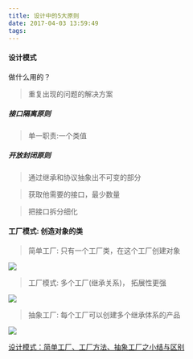```yaml
---
title: 设计中的5大原则
date: 2017-04-03 13:59:49
tags:
---
```


#### 设计模式

做什么用的？

> 重复出现的问题的解决方案

##### 接口隔离原则

>  单一职责:一个类值 

##### 开放封闭原则

> 通过继承和协议抽象出不可变的部分 



> 获取他需要的接口，最少数量

> 把接口拆分细化

#### 工厂模式: 创造对象的类

> 简单工厂: 只有一个工厂类，在这个工厂创建对象

![](http://i2.muimg.com/567571/6f6dcda28dce2eba.jpg)



> 工厂模式: 多个工厂(继承关系)， 拓展性更强

![](http://i2.muimg.com/567571/a9cef14b13ef9519.jpg)



> 抽象工厂: 每个工厂可以创建多个继承体系的产品

![](http://i4.buimg.com/567571/9118783264a08d5d.jpg)

[设计模式：简单工厂、工厂方法、抽象工厂之小结与区别](http://blog.csdn.net/superbeck/article/details/4446177)

